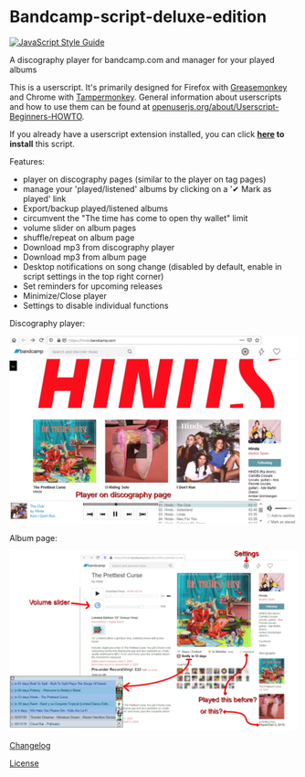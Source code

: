 # Bandcamp-script-deluxe-edition

[![JavaScript Style Guide](https://img.shields.io/badge/code_style-standard-brightgreen.svg)](https://standardjs.com)

A discography player for bandcamp.com and manager for your played albums

This is a userscript. It's primarily designed for Firefox with [Greasemonkey](https://addons.mozilla.org/firefox/addon/greasemonkey/) and Chrome with [Tampermonkey](https://www.tampermonkey.net/). 
General information about userscripts and how to use them can be found at [openuserjs.org/about/Userscript-Beginners-HOWTO](https://openuserjs.org/about/Userscript-Beginners-HOWTO).

If you already have a userscript extension installed, you can click **[here](https://openuserjs.org/install/cuzi/Bandcamp_script_(Deluxe_Edition).user.js) to install** this script.

Features:
 *   player on discography pages (similar to the player on tag pages)
 *   manage your 'played/listened' albums by clicking on a '✔ Mark as played' link
 *   Export/backup played/listened albums
 *   circumvent the "The time has come to open thy wallet" limit
 *   volume slider on album pages
 *   shuffle/repeat on album page
 *   Download mp3 from discography player
 *   Download mp3 from album page
 *   Desktop notifications on song change (disabled by default, enable in script settings in the top right corner)
 *   Set reminders for upcoming releases
 *   Minimize/Close player
 *   Settings to disable individual functions

Discography player:

![Screenshot of discography page](screenshots/screenshotDiscographyPage.webp)

Album page:

![Screenshot of album page](screenshots/screenshotAlbumPage.webp)

[Changelog](CHANGELOG.md)

[License](LICENSE)
